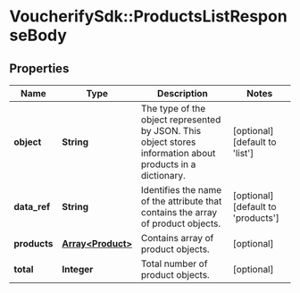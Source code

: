 # VoucherifySdk::ProductsListResponseBody

## Properties

| Name | Type | Description | Notes |
| ---- | ---- | ----------- | ----- |
| **object** | **String** | The type of the object represented by JSON. This object stores information about products in a dictionary. | [optional][default to &#39;list&#39;] |
| **data_ref** | **String** | Identifies the name of the attribute that contains the array of product objects. | [optional][default to &#39;products&#39;] |
| **products** | [**Array&lt;Product&gt;**](Product.md) | Contains array of product objects. | [optional] |
| **total** | **Integer** | Total number of product objects. | [optional] |

